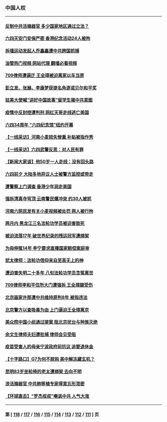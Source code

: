 ### 中国人权
---
#### [反制中共活摘器官 多少国家地区通过立法？](../../pages/ncid278/n14009863.md?06050845) 
#### [六四天安门安保严密 香港纪念活动24人被拘](../../pages/ncid278/n14009800.md?06050845) 
#### [拆墙运动发起人乔鑫鑫遭中共跨国抓捕](../../pages/ncid278/n14009411.md?06050845) 
#### [油管热门视频 网站代理 翻墙必看视频](http://138.2.39.72:81/youtube.html?epic-marker?06050845)
#### [709律师遭逼迁 王全璋被迫离家以车当房](../../pages/ncid278/n14009309.md?06050845) 
#### [彭立发、张展、李康梦获提名角逐诺贝尔和平奖](../../pages/ncid278/n14009215.md?06050845) 
#### [驻美大使喊“讲好中国故事”留学生揭中共意图](../../pages/ncid278/n14009303.md?06050845) 
#### [疫情中反封控遭判刑 网红天哥走线逃亡美国](../../pages/ncid278/n14007927.md?06050845) 
#### [六四34周年 “六四纪念馆”纽约开幕](../../pages/ncid278/n14009057.md?06050845) 
#### [【一线采访】河南小麦损失惨重 补贴被指作秀](../../pages/ncid278/n14008833.md?06050845) 
#### [【一线采访】六四武警反思：对人民有罪](../../pages/ncid278/n14008993.md?06050845) 
#### [【新闻大家谈】他50岁一人走线：没有回头路](../../pages/ncid278/n14008870.md?06050845) 
#### [六四前夕 大陆多地异议人士被警方监控或带走](../../pages/ncid278/n14008691.md?06050845) 
#### [遭警察上门调查 香港少年润走美国](../../pages/ncid278/n14008372.md?06050845) 
#### [强拆清真寺穹顶 云南警民爆冲突 约30人被抓](../../pages/ncid278/n14008044.md?06050845) 
#### [河南六网民发有关小麦视频被处罚 两人被行拘](../../pages/ncid278/n14007777.md?06050845) 
#### [两月内 黑龙江三名法轮功学员被迫害致死](../../pages/ncid278/n14006552.md?06050845) 
#### [被迫流落17年 破世界纪录的残运冠军遭绑架](../../pages/ncid278/n14006004.md?06050845) 
#### [为母伸冤14年 李宁要求直播国家赔偿案庭审](../../pages/ncid278/n14004992.md?06050845) 
#### [犹太律师：法轮功信仰来自至高无上的神](../../pages/ncid278/n14005864.md?06050845) 
#### [遭迫害失明二十多年 八旬法轮功学员含冤离世](../../pages/ncid278/n14005431.md?06050845) 
#### [709律师李和平住所大门遭强拆 王全璋腿受伤](../../pages/ncid278/n14005785.md?06050845) 
#### [北京画家许那遭中共维持原判8年 被指违法](../../pages/ncid278/n14004182.md?06050845) 
#### [北京警方以查吸毒为由 上门逼迫王全璋离京](../../pages/ncid278/n14003750.md?06050845) 
#### [美众院中国小组通过提案 阻北京扰台与种族灭绝](../../pages/ncid278/n14003358.md?06050845) 
#### [余文生律师夫妇遭批捕 律师会见受阻](../../pages/ncid278/n14002366.md?06050845) 
#### [疫苗受害人的母亲宁波政府前抗议 追要退休金](../../pages/ncid278/n13995724.md?06050845) 
#### [【十字路口】G7为何不脱钩 美中解冻藏玄机？](../../pages/ncid278/n14002513.md?06050845) 
#### [昆明83岁坐轮椅的老太遭绑架 去向不明](../../pages/ncid278/n14000874.md?06050845) 
#### [涉活摘器官 中共肺移植专家得意忘形泄密](../../pages/ncid278/n14001686.md?06050845) 
#### [【环球直击】“罗杰叔叔”嘲讽中共 人气大涨](../../pages/ncid278/n14001783.md?06050845) 

---
#### 第 [ [118](./118.md?06050845) / [117](./117.md?06050845) / [116](./116.md?06050845) / [115](./115.md?06050845) / [114](./114.md?06050845) / [113](./113.md?06050845) / [112](./112.md?06050845) / [111](./111.md?06050845) ] 页
